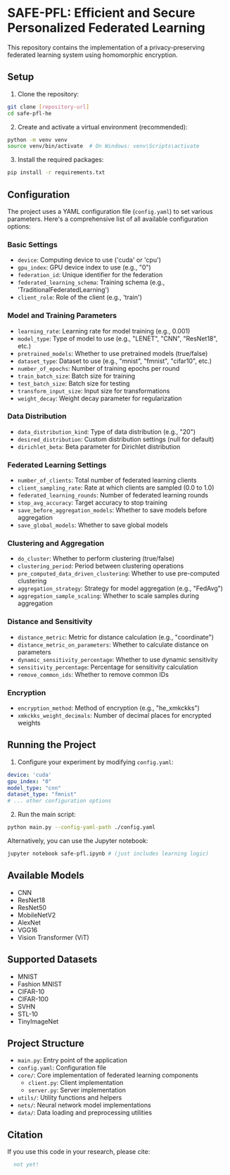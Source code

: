 # SAFE-PFL: Efficient and Secure Personalized Federated Learning



This repository contains the implementation of a privacy-preserving federated learning system using homomorphic encryption.

## Setup

1. Clone the repository:
```bash
git clone [repository-url]
cd safe-pfl-he
```

2. Create and activate a virtual environment (recommended):
```bash
python -m venv venv
source venv/bin/activate  # On Windows: venv\Scripts\activate
```

3. Install the required packages:
```bash
pip install -r requirements.txt
```

## Configuration

The project uses a YAML configuration file (`config.yaml`) to set various parameters. Here's a comprehensive list of all available configuration options:

### Basic Settings
- `device`: Computing device to use ('cuda' or 'cpu')
- `gpu_index`: GPU device index to use (e.g., "0")
- `federation_id`: Unique identifier for the federation
- `federated_learning_schema`: Training schema (e.g., 'TraditionalFederatedLearning')
- `client_role`: Role of the client (e.g., 'train')

### Model and Training Parameters
- `learning_rate`: Learning rate for model training (e.g., 0.001)
- `model_type`: Type of model to use (e.g., "LENET", "CNN", "ResNet18", etc.)
- `pretrained_models`: Whether to use pretrained models (true/false)
- `dataset_type`: Dataset to use (e.g., "mnist", "fmnist", "cifar10", etc.)
- `number_of_epochs`: Number of training epochs per round
- `train_batch_size`: Batch size for training
- `test_batch_size`: Batch size for testing
- `transform_input_size`: Input size for transformations
- `weight_decay`: Weight decay parameter for regularization

### Data Distribution
- `data_distribution_kind`: Type of data distribution (e.g., "20")
- `desired_distribution`: Custom distribution settings (null for default)
- `dirichlet_beta`: Beta parameter for Dirichlet distribution

### Federated Learning Settings
- `number_of_clients`: Total number of federated learning clients
- `client_sampling_rate`: Rate at which clients are sampled (0.0 to 1.0)
- `federated_learning_rounds`: Number of federated learning rounds
- `stop_avg_accuracy`: Target accuracy to stop training
- `save_before_aggregation_models`: Whether to save models before aggregation
- `save_global_models`: Whether to save global models

### Clustering and Aggregation
- `do_cluster`: Whether to perform clustering (true/false)
- `clustering_period`: Period between clustering operations
- `pre_computed_data_driven_clustering`: Whether to use pre-computed clustering
- `aggregation_strategy`: Strategy for model aggregation (e.g., "FedAvg")
- `aggregation_sample_scaling`: Whether to scale samples during aggregation

### Distance and Sensitivity
- `distance_metric`: Metric for distance calculation (e.g., "coordinate")
- `distance_metric_on_parameters`: Whether to calculate distance on parameters
- `dynamic_sensitivity_percentage`: Whether to use dynamic sensitivity
- `sensitivity_percentage`: Percentage for sensitivity calculation
- `remove_common_ids`: Whether to remove common IDs

### Encryption
- `encryption_method`: Method of encryption (e.g., "he_xmkckks")
- `xmkckks_weight_decimals`: Number of decimal places for encrypted weights

## Running the Project

1. Configure your experiment by modifying `config.yaml`:
```yaml
device: 'cuda'
gpu_index: "0"
model_type: "cnn"
dataset_type: "fmnist"
# ... other configuration options
```

2. Run the main script:
```bash
python main.py --config-yaml-path ./config.yaml
```

Alternatively, you can use the Jupyter notebook:
```bash
jupyter notebook safe-pfl.ipynb # (just includes learning logic)
```

## Available Models

- CNN
- ResNet18
- ResNet50
- MobileNetV2
- AlexNet
- VGG16
- Vision Transformer (ViT)

## Supported Datasets

- MNIST
- Fashion MNIST
- CIFAR-10
- CIFAR-100
- SVHN
- STL-10
- TinyImageNet

## Project Structure

- `main.py`: Entry point of the application
- `config.yaml`: Configuration file
- `core/`: Core implementation of federated learning components
  - `client.py`: Client implementation
  - `server.py`: Server implementation
- `utils/`: Utility functions and helpers
- `nets/`: Neural network model implementations
- `data/`: Data loading and preprocessing utilities

## Citation

If you use this code in your research, please cite:

```bibtex
  not yet!
```